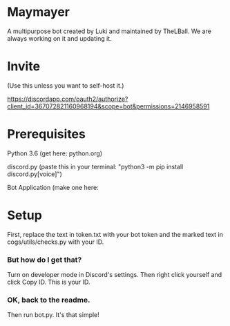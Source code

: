 # Maymayer
A multipurpose bot created by Luki and maintained by TheLBall.
We are always working on it and updating it.
# Invite
(Use this unless you want to self-host it.)

https://discordapp.com/oauth2/authorize?client_id=367072821160968194&scope=bot&permissions=2146958591
# Prerequisites
Python 3.6 (get here: python.org)

discord.py
(paste this in your terminal: "python3 -m pip install discord.py[voice]")

Bot Application (make one here: 
# Setup
First, replace the text in token.txt with your bot token and the marked text in cogs/utils/checks.py with your ID.

### But how do I get that?

Turn on developer mode in Discord's settings. Then right click yourself and click Copy ID. This is your ID.

### OK, back to the readme.

Then run bot.py. It's that simple!
